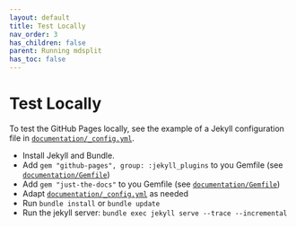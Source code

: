 ```yaml
---
layout: default
title: Test Locally
nav_order: 3
has_children: false
parent: Running mdsplit
has_toc: false
---
```

# Test Locally

To test the GitHub Pages locally, see the example of a Jekyll configuration file in [`documentation/_config.yml`](../_config.yml).
 
 * Install Jekyll and Bundle.
 * Add `gem "github-pages", group: :jekyll_plugins` to you Gemfile (see [`documentation/Gemfile`](../Gemfile))
 * Add `gem "just-the-docs"` to you Gemfile (see [`documentation/Gemfile`](../Gemfile))
 * Adapt [`documentation/_config.yml`](../_config.yml) as needed
 * Run `bundle install` or `bundle update`
 * Run the jekyll server: `bundle exec jekyll serve --trace --incremental`



